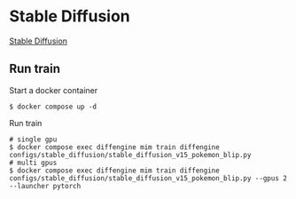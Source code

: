 # Stable Diffusion

[Stable Diffusion](https://github.com/CompVis/stable-diffusion)

## Run train

Start a docker container

```
$ docker compose up -d
```

Run train

```
# single gpu
$ docker compose exec diffengine mim train diffengine configs/stable_diffusion/stable_diffusion_v15_pokemon_blip.py
# multi gpus
$ docker compose exec diffengine mim train diffengine configs/stable_diffusion/stable_diffusion_v15_pokemon_blip.py --gpus 2 --launcher pytorch
```

